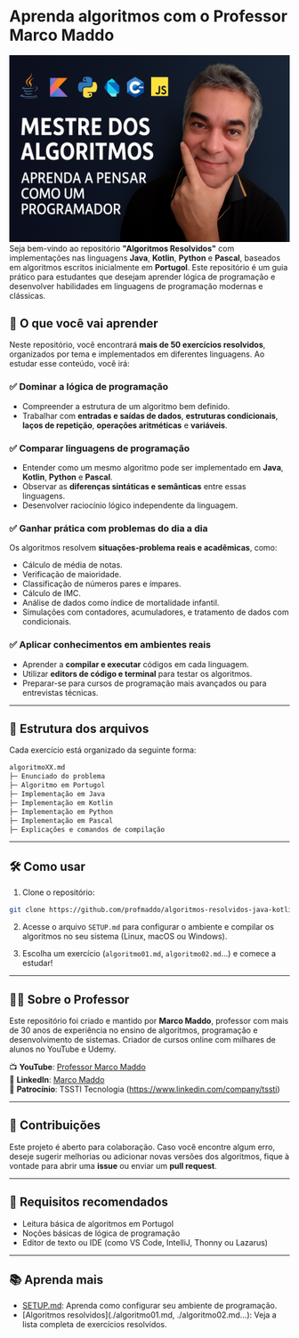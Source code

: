 # Aprenda algoritmos com o Professor Marco Maddo
![Mestre dos Algoritmos](https://raw.githubusercontent.com/profmaddo/algoritmos-resolvidos-java-kotlin-python-pascal/main/images/mestre-dos-algoritmos-02.jpeg)
Seja bem-vindo ao repositório **"Algoritmos Resolvidos"** com implementações nas linguagens **Java**, **Kotlin**, **Python** e **Pascal**, baseados em algoritmos escritos inicialmente em **Portugol**. Este repositório é um guia prático para estudantes que desejam aprender lógica de programação e desenvolver habilidades em linguagens de programação modernas e clássicas.

## 🚀 O que você vai aprender

Neste repositório, você encontrará **mais de 50 exercícios resolvidos**, organizados por tema e implementados em diferentes linguagens. Ao estudar esse conteúdo, você irá:

### ✅ Dominar a lógica de programação

- Compreender a estrutura de um algoritmo bem definido.
- Trabalhar com **entradas e saídas de dados**, **estruturas condicionais**, **laços de repetição**, **operações aritméticas** e **variáveis**.

### ✅ Comparar linguagens de programação

- Entender como um mesmo algoritmo pode ser implementado em **Java**, **Kotlin**, **Python** e **Pascal**.
- Observar as **diferenças sintáticas e semânticas** entre essas linguagens.
- Desenvolver raciocínio lógico independente da linguagem.

### ✅ Ganhar prática com problemas do dia a dia

Os algoritmos resolvem **situações-problema reais e acadêmicas**, como:

- Cálculo de média de notas.
- Verificação de maioridade.
- Classificação de números pares e ímpares.
- Cálculo de IMC.
- Análise de dados como índice de mortalidade infantil.
- Simulações com contadores, acumuladores, e tratamento de dados com condicionais.

### ✅ Aplicar conhecimentos em ambientes reais

- Aprender a **compilar e executar** códigos em cada linguagem.
- Utilizar **editors de código e terminal** para testar os algoritmos.
- Preparar-se para cursos de programação mais avançados ou para entrevistas técnicas.

---

## 📁 Estrutura dos arquivos

Cada exercício está organizado da seguinte forma:

```
algoritmoXX.md
├─ Enunciado do problema
├─ Algoritmo em Portugol
├─ Implementação em Java
├─ Implementação em Kotlin
├─ Implementação em Python
├─ Implementação em Pascal
├─ Explicações e comandos de compilação
```

---

## 🛠️ Como usar

1. Clone o repositório:

```bash
git clone https://github.com/profmaddo/algoritmos-resolvidos-java-kotlin-python-pascal.git
```

2. Acesse o arquivo `SETUP.md` para configurar o ambiente e compilar os algoritmos no seu sistema (Linux, macOS ou Windows).

3. Escolha um exercício (`algoritmo01.md`, `algoritmo02.md`...) e comece a estudar!

---

## 👨‍🏫 Sobre o Professor

Este repositório foi criado e mantido por **Marco Maddo**, professor com mais de 30 anos de experiência no ensino de algoritmos, programação e desenvolvimento de sistemas. Criador de cursos online com milhares de alunos no YouTube e Udemy.

📺 **YouTube**: [Professor Marco Maddo](https://www.youtube.com/c/ProfessorMarcoMaddo)  
📘 **LinkedIn**: [Marco Maddo](https://www.linkedin.com/in/marcomaddo/)  
🏢 **Patrocínio**: TSSTI Tecnologia (https://www.linkedin.com/company/tssti)

---

## 🤝 Contribuições

Este projeto é aberto para colaboração. Caso você encontre algum erro, deseje sugerir melhorias ou adicionar novas versões dos algoritmos, fique à vontade para abrir uma **issue** ou enviar um **pull request**.

---

## 📌 Requisitos recomendados

- Leitura básica de algoritmos em Portugol
- Noções básicas de lógica de programação
- Editor de texto ou IDE (como VS Code, IntelliJ, Thonny ou Lazarus)

---

## 📚 Aprenda mais

- [SETUP.md](./SETUP.md): Aprenda como configurar seu ambiente de programação.
- [Algoritmos resolvidos](./algoritmo01.md, ./algoritmo02.md...): Veja a lista completa de exercícios resolvidos.
